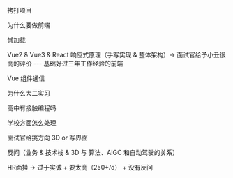 拷打项目

为什么要做前端

懒加载

Vue2 & Vue3 & React 响应式原理（手写实现 & 整体架构）-> 面试官给予小丑很高的评价 --- 基础好过三年工作经验的前端

Vue 组件通信

为什么大二实习

高中有接触编程吗

学校方面怎么处理

面试官给挑方向 3D or 写界面

反问（业务 & 技术栈 & 3D 与 算法、AIGC 和自动驾驶的关系）

HR面挂 -> 过于实诚 + 要太高（250+/d） + 没有反问
